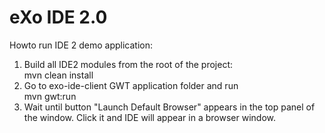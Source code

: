 # eXo IDE 2.0 

Howto run IDE 2 demo application:   
1. Build all IDE2 modules from the root of the project:   
   mvn clean install
2. Go to exo-ide-client GWT application folder and run   
   mvn gwt:run   
3. Wait until button "Launch Default Browser" appears in the top panel of the window. Click it and IDE will appear in a browser window.   
